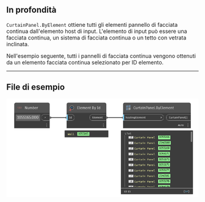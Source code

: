 ## In profondità
`CurtainPanel.ByElement` ottiene tutti gli elementi pannello di facciata continua dall'elemento host di input. L'elemento di input può essere una facciata continua, un sistema di facciata continua o un tetto con vetrata inclinata.

Nell'esempio seguente, tutti i pannelli di facciata continua vengono ottenuti da un elemento facciata continua selezionato per ID elemento.
___
## File di esempio

![CurtainPanel.ByElement](./Revit.Elements.CurtainPanel.ByElement_img.jpg)
